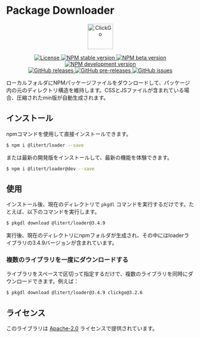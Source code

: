 # Package Downloader

<p align="center"><img src="dist/icon.png" width="68" height="68" alt="ClickGo"></p>
<p align="center">
    <a href="https://github.com/maiyun/package-downloader/blob/master/LICENSE">
        <img alt="License" src="https://img.shields.io/github/license/maiyun/package-downloader?color=blue" />
    </a>
    <a href="https://www.npmjs.com/package/package-downloader">
        <img alt="NPM stable version" src="https://img.shields.io/npm/v/package-downloader?color=brightgreen&logo=npm" />
        <img alt="NPM beta version" src="https://img.shields.io/npm/v/package-downloader/beta?color=yellowgreen&logo=npm" />
        <img alt="NPM development version" src="https://img.shields.io/npm/v/package-downloader/dev?color=yellow&logo=npm" />
    </a><br>
    <a href="https://github.com/maiyun/package-downloader/releases">
        <img alt="GitHub releases" src="https://img.shields.io/github/v/release/maiyun/package-downloader?color=brightgreen&logo=github" />
        <img alt="GitHub pre-releases" src="https://img.shields.io/github/v/release/maiyun/package-downloader?color=yellow&logo=github&include_prereleases" />
    </a>
    <a href="https://github.com/maiyun/package-downloader/issues">
        <img alt="GitHub issues" src="https://img.shields.io/github/issues/maiyun/package-downloader?color=blue&logo=github" />
    </a>
</p>

ローカルフォルダにNPMパッケージファイルをダウンロードして、パッケージ内の元のディレクトリ構造を維持します。CSSとJSファイルが含まれている場合、圧縮されたmin版が自動生成されます。

## インストール

npmコマンドを使用して直接インストールできます。

```sh
$ npm i @litert/loader --save
```

または最新の開発版をインストールして、最新の機能を体験できます。

```sh
$ npm i @litert/loader@dev --save
```

## 使用

インストール後、現在のディレクトリで `pkgdl` コマンドを実行するだけです。たとえば、以下のコマンドを実行します。

```sh
$ pkgdl download @litert/loader@3.4.9
```

実行後、現在のディレクトリにnpmフォルダが生成され、その中にはloaderライブラリの3.4.9バージョンが含まれています。

### 複数のライブラリを一度にダウンロードする

ライブラリをスペースで区切って指定するだけで、複数のライブラリを同時にダウンロードできます。例えば：

```sh
$ pkgdl download @litert/loader@3.4.9 clickgo@3.2.6
```

## ライセンス

このライブラリは [Apache-2.0](./LICENSE) ライセンスで提供されています。